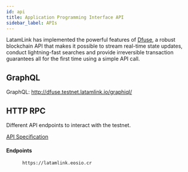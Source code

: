 ```yaml
---
id: api
title: Application Programming Interface API
sidebar_label: APIs
---
```


LatamLink has implemented the powerful features of [Dfuse](https://www.dfuse.io/en), a robust blockchain API that makes it possible to stream real-time state updates, conduct lightning-fast searches and provide irreversible transaction guarantees all for the first time using a simple API call.

## GraphQL 

GraphQL: http://dfuse.testnet.latamlink.io/graphiql/

## HTTP RPC

Different API endpoints to interact with the testnet.

[API Specification](https://developers.eos.io/manuals/eos/latest/nodeos/plugins/chain_api_plugin/api-reference/index)


#### Endpoints
```
      https://latamlink.eosio.cr
```

